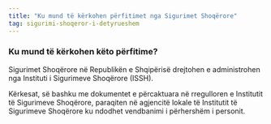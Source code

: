 ```yaml
---
title: "Ku mund të kërkohen përfitimet nga Sigurimet Shoqërore"
tag: sigurimi-shoqeror-i-detyrueshem
---
```


### Ku mund të kërkohen këto përfitime?

Sigurimet Shoqërore në Republikën e Shqipërisë drejtohen e administrohen nga Instituti i Sigurimeve Shoqërore (ISSH).

Kërkesat, së bashku me dokumentet e përcaktuara në rregulloren e Institutit të Sigurimeve Shoqërore, paraqiten në agjencitë lokale të Institutit të Sigurimeve Shoqërore ku ndodhet vendbanimi i përhershëm i personit.
